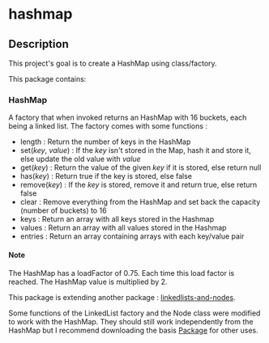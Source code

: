 # hashmap

## Description

This project's goal is to create a HashMap using class/factory.

This package contains:

### HashMap

A factory that when invoked returns an HashMap with 16 buckets, each being a linked list.
The factory comes with some functions :

- length : Return the number of keys in the HashMap
- set(_key_, _value_) : If the _key_ isn't stored in the Map, hash it and store it, else update the old value with _value_
- get(_key_) : Return the value of the given _key_ if it is stored, else return null
- has(_key_) : Return true if the key is stored, else false
- remove(_key_) : If the _key_ is stored, remove it and return true, else return false
- clear : Remove everything from the HashMap and set back the capacity (number of buckets) to 16
- keys : Return an array with all keys stored in the Hashmap
- values : Return an array with all values stored in the Hashmap
- entries : Return an array containing arrays with each key/value pair

#### Note

The HashMap has a loadFactor of 0.75. Each time this load factor is reached. The HashMap value is multiplied by 2.

This package is extending another package : [linkedlists-and-nodes](https://www.npmjs.com/package/linkedlists-and-nodes).

Some functions of the LinkedList factory and the Node class were modified to work with the HashMap. They should still work independently from the HashMap but I recommend downloading the basis [Package](https://www.npmjs.com/package/linkedlists-and-nodes) for other uses.
